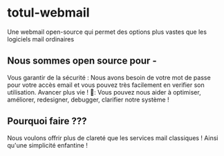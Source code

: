 # totul-webmail
Une webmail open-source qui permet des options plus vastes que les logiciels mail ordinaires
## Nous sommes open source pour -
Vous garantir de la sécurité : Nous avons besoin de votre mot de passe pour votre accès email et vous pouvez très facilement en verifier son utilisation.
Avancer plus vie ! 🐰: Vous pouvez nous aider à optimiser, améliorer, redesigner, debugger, clarifier notre système !
## Pourquoi faire ???
Nous voulons offrir plus de clareté que les services mail classiques ! Ainsi qu'une simplicité enfantine !
